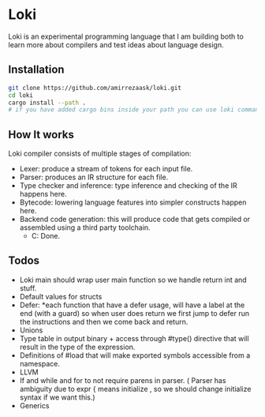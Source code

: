 # Loki

Loki is an experimental programming language that I am building both to learn more about compilers and test ideas about language design.

## Installation

```bash
git clone https://github.com/amirrezaask/loki.git
cd loki
cargo install --path .
# if you have added cargo bins inside your path you can use loki command.
```

## How It works

Loki compiler consists of multiple stages of compilation:

- Lexer: produce a stream of tokens for each input file.
- Parser: produces an IR structure for each file.
- Type checker and inference: type inference and checking of the IR happens here.
- Bytecode: lowering language features into simpler constructs happen here.
- Backend code generation: this will produce code that gets compiled or assembled using a third party toolchain.
  * C: Done.

## Todos

- Loki main should wrap user main function so we handle return int and stuff.
- Default values for structs
- Defer: *each function that have a defer usage, will have a label at the end (with a guard) so when user does return we first jump to defer run the instructions and then we come back and return.
- Unions
- Type table in output binary + access through #type() directive that will result in the type of the expression.
- Definitions of #load that will make exported symbols accessible from a namespace.
- LLVM
- If and while and for to not require parens in parser. ( Parser has ambiguity due to expr { means initialize , so we should change initialize syntax if we want this.)
- Generics
